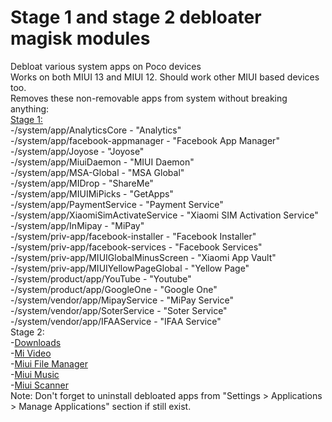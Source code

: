 # Stage 1 and stage 2 debloater magisk modules  
 Debloat various system apps on Poco devices  
 Works on both MIUI 13 and MIUI 12. Should work other MIUI based devices too.   
 Removes these non-removable apps from system without breaking anything:  
[Stage 1:](https://github.com/symbuzzer/Poco-Debloater-Magisk-Modules/tree/main/stage%201)  
 -/system/app/AnalyticsCore - "Analytics"  
 -/system/app/facebook-appmanager - "Facebook App Manager"  
 -/system/app/Joyose - "Joyose"  
 -/system/app/MiuiDaemon - "MIUI Daemon"  
 -/system/app/MSA-Global - "MSA Global"  
 -/system/app/MIDrop - "ShareMe"  
 -/system/app/MIUIMiPicks - "GetApps"  
 -/system/app/PaymentService - "Payment Service"  
 -/system/app/XiaomiSimActivateService - "Xiaomi SIM Activation Service"  
 -/system/app/InMipay - "MiPay"  
 -/system/priv-app/facebook-installer - "Facebook Installer"  
 -/system/priv-app/facebook-services - "Facebook Services"  
 -/system/priv-app/MIUIGlobalMinusScreen - "Xiaomi App Vault"  
 -/system/priv-app/MIUIYellowPageGlobal - "Yellow Page"  
 -/system/product/app/YouTube - "Youtube"  
 -/system/product/app/GoogleOne - "Google One"  
 -/system/vendor/app/MipayService - "MiPay Service"  
 -/system/vendor/app/SoterService - "Soter Service"  
 -/system/vendor/app/IFAAService - "IFAA Service"  
Stage 2:  
 -[Downloads](https://github.com/symbuzzer/Poco-Debloater-Magisk-Modules/tree/main/stage%202%20-%20downloads)  
 -[Mi Video](https://github.com/symbuzzer/Poco-Debloater-Magisk-Modules/tree/main/stage%202%20-%20mi%20video)  
 -[Miui File Manager](https://github.com/symbuzzer/Poco-Debloater-Magisk-Modules/tree/main/stage%202%20-%20miui%20file%20manager)  
 -[Miui Music](https://github.com/symbuzzer/Poco-Debloater-Magisk-Modules/tree/main/stage%202%20-%20miui%20music)  
 -[Miui Scanner](https://github.com/symbuzzer/Poco-Debloater-Magisk-Modules/tree/main/stage%202%20-%20miui%20scanner)  
 Note: Don't forget to uninstall debloated apps from "Settings > Applications > Manage Applications" section if still exist.
